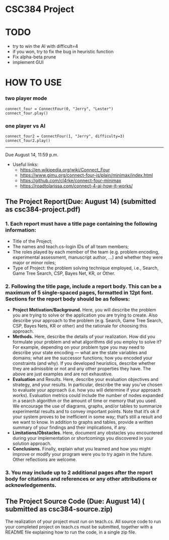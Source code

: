 # CSC384 Project
# TODO

- try to win the AI with difficult=4
- if you won, try to fix the bug in heuristic function
- Fix alpha-beta prune
- implement GUI

# HOW TO USE
### two player mode
```
connect_four = ConnectFour(0, "Jerry", "Lester")
connect_four.play()
```
### one player vs AI
```
connect_four2 = ConnectFour(1, "Jerry", difficulty=3)
connect_four2.play()
```

--------
Due August 14, 11:59 p.m.
+ Useful links:
  - https://en.wikipedia.org/wiki/Connect_Four
  - https://www.gimu.org/connect-four-js/plain/minimax/index.html
  - https://github.com/cl4rke/connect-four-minimax
  - https://roadtolarissa.com/connect-4-ai-how-it-works/

## The Project Report(Due: August 14) (submitted as csc384-project.pdf)
### 1. Each report must have a title page containing the following information:
  - Title of the Project;
  - The names and teach.cs-login IDs of all team members;
  - The roles played by each member of the team (e.g. problem encoding, experimental assessment,
manuscript author, ...) and whether they were major or minor roles;
  - Type of Project: the problem solving technique employed, i.e., Search, Game Tree Search, CSP,
Bayes Net, KR, or Other.
### 2. Following the title page, include a report body. This can be a maximum of 5 single-spaced pages, formatted in 12pt font. Sections for the report body should be as follows:
- **Project Motivation/Background.** Here, you will describe the problem you are trying to solve
or the application you are trying to create. Also describe your approach to the problem (e.g.
Search, Game Tree Search, CSP, Bayes Nets, KR or other) and the rationale for choosing this
approach.
- **Methods.** Here, describe the details of your realization. How did you formulate your problem
and what algorithms did you employ to solve it? For example, depending on your problem type
you may need to describe your state encoding — what are the state variables and domains; what
are the successor functions; how you encoded your constraints (and why). If you developed
heuristics, describe whether they are admissible or not and any other properties they have. The
above are just examples and are not exhaustive.
- **Evaluation** and Results. Here, describe your evaluation objectives and strategy, and your
results. In particular, describe the way you’ve chosen to evaluate your approach (i.e. how you
will determine if your approach works). Evaluation metrics could include the number of nodes
expanded in a search algorithm or the amount of time or memory that you used. We encourage
the use of diagrams, graphs, and/or tables to summarize experimental results and to convey
important points. Note that it’s ok if your system proves to be inefficient in some way; that’s
still a result and we want to know. In addition to graphs and tables, provide a written summary
of your findings and their implications, if any.
- **Limitations/Obstacles.** Here, document any obstacles you encountered during your implementation
or shortcomings you discovered in your solution approach.
- **Conclusions.** Finally, explain what you learned and how you might improve or modify your
program were you to try again in the future. Other reflections are welcome.
### 3. You may include up to 2 additional pages after the report body for citations and references or any other attributions or acknowledgements.
## The Project Source Code (Due: August 14) ( submitted as csc384-source.zip)
The realization of your project must run on teach.cs. All source code to run your completed project on
teach.cs must be submitted, together with a README file explaining how to run the code, in a single zip file.
